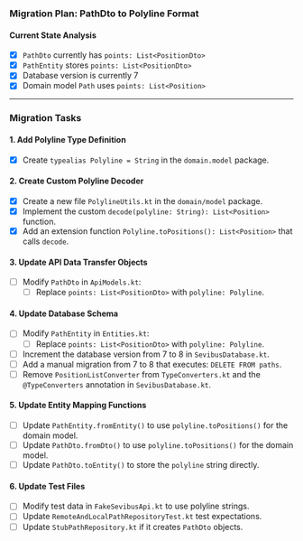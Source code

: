 ### Migration Plan: PathDto to Polyline Format

#### Current State Analysis

- [X] `PathDto` currently has `points: List<PositionDto>`
- [X] `PathEntity` stores `points: List<PositionDto>`
- [X] Database version is currently 7
- [X] Domain model `Path` uses `points: List<Position>`

---

### Migration Tasks

#### 1. Add Polyline Type Definition

- [x] Create `typealias Polyline = String` in the `domain.model` package.

#### 2. Create Custom Polyline Decoder

- [x] Create a new file `PolylineUtils.kt` in the `domain/model` package.
- [x] Implement the custom `decode(polyline: String): List<Position>` function.
- [x] Add an extension function `Polyline.toPositions(): List<Position>` that calls `decode`.

#### 3. Update API Data Transfer Objects

- [ ] Modify `PathDto` in `ApiModels.kt`:
    - [ ] Replace `points: List<PositionDto>` with `polyline: Polyline`.

#### 4. Update Database Schema

- [ ] Modify `PathEntity` in `Entities.kt`:
    - [ ] Replace `points: List<PositionDto>` with `polyline: Polyline`.
- [ ] Increment the database version from 7 to 8 in `SevibusDatabase.kt`.
- [ ] Add a manual migration from 7 to 8 that executes: `DELETE FROM paths`.
- [ ] Remove `PositionListConverter` from `TypeConverters.kt` and the `@TypeConverters` annotation in `SevibusDatabase.kt`.

#### 5. Update Entity Mapping Functions

- [ ] Update `PathEntity.fromEntity()` to use `polyline.toPositions()` for the domain model.
- [ ] Update `PathDto.fromDto()` to use `polyline.toPositions()` for the domain model.
- [ ] Update `PathDto.toEntity()` to store the `polyline` string directly.

#### 6. Update Test Files

- [ ] Modify test data in `FakeSevibusApi.kt` to use polyline strings.
- [ ] Update `RemoteAndLocalPathRepositoryTest.kt` test expectations.
- [ ] Update `StubPathRepository.kt` if it creates `PathDto` objects.
